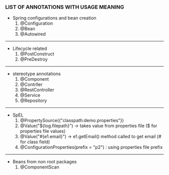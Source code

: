 ### LIST OF ANNOTATIONS WITH USAGE MEANING
- Spring configurations and bean creation
    1. @Configuration
    2. @Bean
    3. @Autowired

-------------------------
- Lifecycle related
    1. @PostConstruct
    2. @PreDestroy
--------------------------
- stereotype annotations
    1. @Component
    2. @Contrller
    3. @RestController
    4. @Service
    5. @Repository
------------------------
- SpEL
    1. @PropertySource({"classpath:demo.properties"})
    2. @Value("${log.filepath}") -> takes value from properties file ($ for properties file values)
    3. @Value("#{e1.email}") ->  e1.getEmail() method called to get email (# for class field)
    3. @ConfigurationProperties(prefix = "p2") : using properties file prefix

---
- Beans from non root packages 
    1.  @ComponentScan